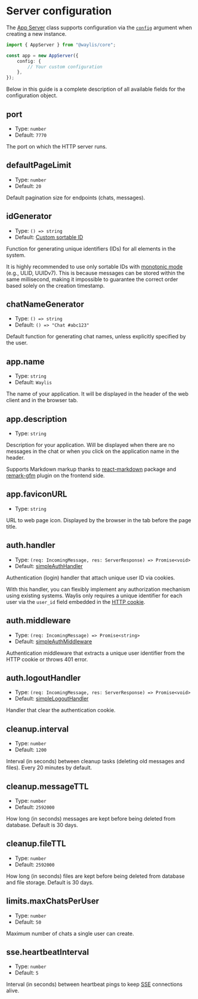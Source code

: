 # Server configuration

The [App Server](/fundamentals/app-server) class supports configuration via the [`config`](/api/interfaces/ServerConfig) argument when creating a new instance.

```ts
import { AppServer } from "@waylis/core";
```

```ts
const app = new AppServer({
    config: {
        // Your custom configuration
    },
});
```

Below in this guide is a complete description of all available fields for the configuration object.

## port

-   Type: `number`
-   Default: `7770`

The port on which the HTTP server runs.

## defaultPageLimit

-   Type: `number`
-   Default: `20`

Default pagination size for endpoints (chats, messages).

## idGenerator

-   Type: `() => string`
-   Default: [Custom sortable ID](https://github.com/waylis/core/blob/master/src/utils/random.ts)

Function for generating unique identifiers (IDs) for all elements in the system.

It is highly recommended to use only sortable IDs with [monotonic mode](https://github.com/ulid/spec?tab=readme-ov-file#monotonicity) (e.g., ULID, UUIDv7). This is because messages can be stored within the same millisecond, making it impossible to guarantee the correct order based solely on the creation timestamp.

## chatNameGenerator

-   Type: `() => string`
-   Default: `() => "Chat #abc123"`

Default function for generating chat names, unless explicitly specified by the user.

## app.name

-   Type: `string`
-   Default: `Waylis`

The name of your application. It will be displayed in the header of the web client and in the browser tab.

## app.description

-   Type: `string`

Description for your application. Will be displayed when there are no messages in the chat or when you click on the application name in the header.

Supports Markdown markup thanks to [react-markdown](https://www.npmjs.com/package/react-markdown) package and [remark-gfm](https://www.npmjs.com/package/remark-gfm) plugin on the frontend side.

## app.faviconURL

-   Type: `string`

URL to web page icon. Displayed by the browser in the tab before the page title.

## auth.handler

-   Type: `(req: IncomingMessage, res: ServerResponse) => Promise<void>`
-   Default: [simpleAuthHandler](https://github.com/waylis/core/blob/master/src/server/handlers.ts#L249)

Authentication (login) handler that attach unique user ID via cookies.

With this handler, you can flexibly implement any authorization mechanism using existing systems. Waylis only requires a unique identifier for each user via the `user_id` field embedded in the [HTTP cookie](https://developer.mozilla.org/en-US/docs/Web/HTTP/Guides/Cookies).

## auth.middleware

-   Type: `(req: IncomingMessage) => Promise<string>`
-   Default: [simpleAuthMiddleware](https://github.com/waylis/core/blob/master/src/server/helpers.ts#L69)

Authentication middleware that extracts a unique user identifier from the HTTP cookie or throws 401 error.

## auth.logoutHandler

-   Type: `(req: IncomingMessage, res: ServerResponse) => Promise<void>`
-   Default: [simpleLogoutHandler](https://github.com/waylis/core/blob/master/src/server/handlers.ts#L257)

Handler that clear the authentication cookie.

## cleanup.interval

-   Type: `number`
-   Default: `1200`

Interval (in seconds) between cleanup tasks (deleting old messages and files). Every 20 minutes by default.

## cleanup.messageTTL

-   Type: `number`
-   Default: `2592000`

How long (in seconds) messages are kept before being deleted from database. Default is 30 days.

## cleanup.fileTTL

-   Type: `number`
-   Default: `2592000`

How long (in seconds) files are kept before being deleted from database and file storage. Default is 30 days.

## limits.maxChatsPerUser

-   Type: `number`
-   Default: `50`

Maximum number of chats a single user can create.

## sse.heartbeatInterval

-   Type: `number`
-   Default: `5`

Interval (in seconds) between heartbeat pings to keep [SSE](https://en.wikipedia.org/wiki/Server-sent_events) connections alive.
